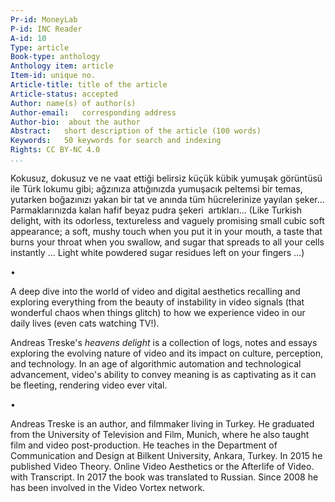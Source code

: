 ```yaml
---
Pr-id: MoneyLab
P-id: INC Reader
A-id: 10
Type: article
Book-type: anthology
Anthology item: article
Item-id: unique no.
Article-title: title of the article
Article-status: accepted
Author: name(s) of author(s)
Author-email:   corresponding address
Author-bio:  about the author
Abstract:   short description of the article (100 words)
Keywords:   50 keywords for search and indexing
Rights: CC BY-NC 4.0
...
```



Kokusuz, dokusuz ve ne vaat ettiği belirsiz küçük kübik yumuşak
görüntüsü ile Türk lokumu gibi; ağzınıza attığınızda yumuşacık peltemsi
bir temas, yutarken boğazınızı yakan bir tat ve anında tüm hücrelerinize
yayılan şeker... Parmaklarınızda kalan hafif beyaz pudra şekeri 
artıkları… (Like Turkish delight, with its odorless, textureless and
vaguely promising small cubic soft appearance; a soft, mushy touch when
you put it in your mouth, a taste that burns your throat when you
swallow, and sugar that spreads to all your cells instantly … Light
white powdered sugar residues left on your fingers …)

•

A deep dive into the world of video and digital aesthetics recalling and
exploring everything from the beauty of instability in video signals
(that wonderful chaos when things glitch) to how we experience video in
our daily lives (even cats watching TV!).

Andreas Treske's *heavens delight* is a collection of logs, notes and
essays exploring the evolving nature of video and its impact on culture,
perception, and technology. In an age of algorithmic automation and
technological advancement, video's ability to convey meaning is as
captivating as it can be fleeting, rendering video ever vital.

•

Andreas Treske is an author, and filmmaker living in Turkey. He
graduated from the University of Television and Film, Munich, where he
also taught film and video post-production. He teaches in the Department
of Communication and Design at Bilkent University, Ankara, Turkey. In
2015 he published Video Theory. Online Video Aesthetics or the Afterlife
of Video. with Transcript. In 2017 the book was translated to Russian.
Since 2008 he has been involved in the Video Vortex network.
